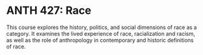 # ANTH 427: Race

This course explores the history, politics, and social dimensions of race as a category. It examines the lived experience of race, racialization and racism, as well as the role of anthropology in contemporary and historic definitions of race.